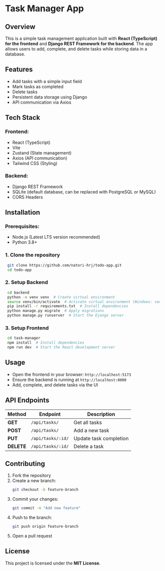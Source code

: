 # Task Manager App

## Overview
This is a simple task management application built with **React (TypeScript) for the frontend** and **Django REST Framework for the backend**. The app allows users to add, complete, and delete tasks while storing data in a database.

## Features
- Add tasks with a simple input field
- Mark tasks as completed
- Delete tasks
- Persistent data storage using Django
- API communication via Axios

## Tech Stack
### Frontend:
- React (TypeScript)
- Vite
- Zustand (State management)
- Axios (API communication)
- Tailwind CSS (Styling)

### Backend:
- Django REST Framework
- SQLite (default database, can be replaced with PostgreSQL or MySQL)
- CORS Headers

## Installation
### Prerequisites:
- Node.js (Latest LTS version recommended)
- Python 3.8+

### 1. Clone the repository
```sh
 git clone https://github.com/natori-hrj/todo-app.git
 cd todo-app
```

### 2. Setup Backend
```sh
 cd backend
 python -m venv venv  # Create virtual environment
 source venv/bin/activate  # Activate virtual environment (Windows: venv\Scripts\activate)
 pip install -r requirements.txt  # Install dependencies
 python manage.py migrate  # Apply migrations
 python manage.py runserver  # Start the Django server
```

### 3. Setup Frontend
```sh
 cd task-manager
 npm install  # Install dependencies
 npm run dev  # Start the React development server
```

## Usage
- Open the frontend in your browser: `http://localhost:5173`
- Ensure the backend is running at `http://localhost:8000`
- Add, complete, and delete tasks via the UI

## API Endpoints
| Method | Endpoint        | Description              |
|--------|----------------|--------------------------|
| **GET**    | `/api/tasks/`  | Get all tasks           |
| **POST**   | `/api/tasks/`  | Add a new task          |
| **PUT**    | `/api/tasks/:id/` | Update task completion |
| **DELETE** | `/api/tasks/:id/` | Delete a task         |

## Contributing
1. Fork the repository
2. Create a new branch:
   ```sh
   git checkout -b feature-branch
   ```
3. Commit your changes:
   ```sh
   git commit -m "Add new feature"
   ```
4. Push to the branch:
   ```sh
   git push origin feature-branch
   ```
5. Open a pull request

## License
This project is licensed under the **MIT License**.

